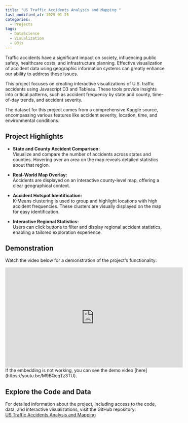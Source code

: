 ```yaml
---
title: "US Traffic Accidents Analysis and Mapping "
last_modified_at: 2025-01-25
categories:
  - Projects
tags:
  - DataScience
  - Visualization
  - D3js
---
```


Traffic accidents have a significant impact on society, influencing public safety, healthcare costs, and infrastructure planning. Effective visualization of accident data using geographic information systems can greatly enhance our ability to address these issues.  

This project focuses on creating interactive visualizations of U.S. traffic accidents using Javascript D3 and Tableau. These tools provide insights into critical patterns, such as accident frequency by state and county, time-of-day trends, and accident severity.  

The dataset for this project comes from a comprehensive Kaggle source, encompassing various features like accident severity, location, time, and environmental conditions.  

## Project Highlights  

- **State and County Accident Comparison:**  
  Visualize and compare the number of accidents across states and counties. Hovering over an area on the map reveals detailed statistics about that region.  

- **Real-World Map Overlay:**  
  Accidents are displayed on an interactive county-level map, offering a clear geographical context.  

- **Accident Hotspot Identification:**  
  K-Means clustering is used to group and highlight locations with high accident frequencies. These clusters are visually displayed on the map for easy identification.  

- **Interactive Regional Statistics:**  
  Users can click buttons to filter and display regional accident statistics, enabling a tailored exploration experience.  

## Demonstration  

Watch the video below for a demonstration of the project's functionality:  
<iframe width="560" height="315" src="https://www.youtube.com/embed/M9BQeqTz3TU?si=lD7UD4QP7CReKTAW" title="YouTube video player" frameborder="0" allow="accelerometer; autoplay; clipboard-write; encrypted-media; gyroscope; picture-in-picture; web-share" referrerpolicy="strict-origin-when-cross-origin" allowfullscreen></iframe> 
If the embedding is not working, you can see the demo video [here](https://youtu.be/M9BQeqTz3TU).

## Explore the Code and Data  

For detailed information about the project, including access to the code, data, and interactive visualizations, visit the GitHub repository:  
[US Traffic Accidents Analysis and Mapping](https://github.com/sunseeker99/US-Traffic-Accidents-Analysis-and-Mapping)  
